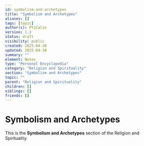 ```yaml
---
id: symbolism-and-archetypes
title: "Symbolism and Archetypes"
aliases: []
tags: [topic]
author(s): PtiCalin
version: 1.3
status: draft
visibility: public
created: 2025-04-30
updated: 2025-04-30
summary: ""
element: Notes
type: "Personal Encyclopedia"
category: "Religion and Spirituality"
section: "Symbolism and Archetypes"
topic: ""
parent: "Religion and Spirituality"
children: []
siblings: []
friends: []
---
```

# Symbolism and Archetypes

This is the **Symbolism and Archetypes** section of the Religion and Spirituality.
